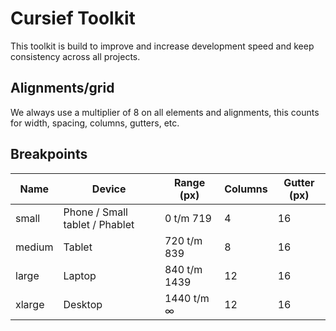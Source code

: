 # Cursief Toolkit
This toolkit is build to improve and increase development speed and keep consistency across all projects.

## Alignments/grid
We always use a multiplier of 8 on all elements and alignments, this counts for width, spacing, columns, gutters, etc.

## Breakpoints

| Name | Device | Range (px) | Columns | Gutter (px) |
|--|--|--|--|--|
| small | Phone / Small tablet / Phablet | 0 t/m 719 | 4 | 16 |
| medium | Tablet | 720 t/m 839 | 8 | 16 |
| large | Laptop | 840 t/m 1439 | 12 | 16 |
| xlarge | Desktop | 1440 t/m ∞ | 12 | 16 |
